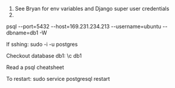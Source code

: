 1. See Bryan for env variables and Django super user credentials
2. 

psql --port=5432 --host=169.231.234.213 --username=ubuntu --dbname=db1 -W


If sshing:
sudo -i -u postgres

Checkout database db1:
\c db1

Read a psql cheatsheet

To restart:
sudo service postgresql restart